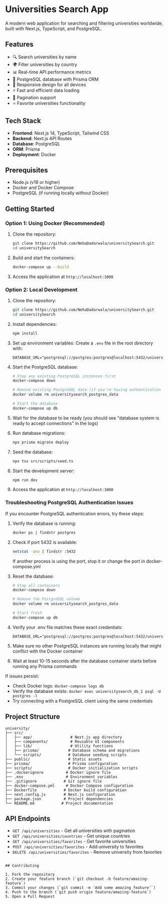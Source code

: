 # Universities Search App

A modern web application for searching and filtering universities worldwide, built with Next.js, TypeScript, and PostgreSQL.

## Features

- 🔍 Search universities by name
- 🌍 Filter universities by country
- 📊 Real-time API performance metrics
- 💾 PostgreSQL database with Prisma ORM
- 📱 Responsive design for all devices
- ⚡ Fast and efficient data loading
- 🎯 Pagination support
- ⭐ Favorite universities functionality

## Tech Stack

- **Frontend**: Next.js 14, TypeScript, Tailwind CSS
- **Backend**: Next.js API Routes
- **Database**: PostgreSQL
- **ORM**: Prisma
- **Deployment**: Docker

## Prerequisites

- Node.js (v18 or higher)
- Docker and Docker Compose
- PostgreSQL (if running locally without Docker)

## Getting Started

### Option 1: Using Docker (Recommended)

1. Clone the repository:
   ```bash
   git clone https://github.com/NehaDadarwala/universitySearch.git
   cd universitySearch
   ```

2. Build and start the containers:
   ```bash
   docker-compose up --build
   ```

3. Access the application at `http://localhost:3000`

### Option 2: Local Development

1. Clone the repository:
   ```bash
   git clone https://github.com/NehaDadarwala/universitySearch.git
   cd universitySearch
   ```

2. Install dependencies:
   ```bash
   npm install
   ```

3. Set up environment variables:
   Create a `.env` file in the root directory with:
   ```
   DATABASE_URL="postgresql://postgres:postgres@localhost:5432/universities"
   ```

4. Start the PostgreSQL database:
   ```bash
   # Stop any existing PostgreSQL instances first
   docker-compose down
   
   # Remove existing PostgreSQL data (if you're having authentication issues)
   docker volume rm universitysearch_postgres_data
   
   # Start the database
   docker-compose up db
   ```

5. Wait for the database to be ready (you should see "database system is ready to accept connections" in the logs)

6. Run database migrations:
   ```bash
   npx prisma migrate deploy
   ```

7. Seed the database:
   ```bash
   npx tsx src/scripts/seed.ts
   ```

8. Start the development server:
   ```bash
   npm run dev
   ```

9. Access the application at `http://localhost:3000`

### Troubleshooting PostgreSQL Authentication Issues

If you encounter PostgreSQL authentication errors, try these steps:

1. Verify the database is running:
   ```bash
   docker ps | findstr postgres
   ```

2. Check if port 5432 is available:
   ```bash
   netstat -ano | findstr :5432
   ```
   If another process is using the port, stop it or change the port in docker-compose.yml

3. Reset the database:
   ```bash
   # Stop all containers
   docker-compose down
   
   # Remove the PostgreSQL volume
   docker volume rm universitysearch_postgres_data
   
   # Start fresh
   docker-compose up db
   ```

4. Verify your .env file matches these exact credentials:
   ```
   DATABASE_URL="postgresql://postgres:postgres@localhost:5432/universities"
   ```

5. Make sure no other PostgreSQL instances are running locally that might conflict with the Docker container

6. Wait at least 10-15 seconds after the database container starts before running any Prisma commands

If issues persist:
- Check Docker logs: `docker-compose logs db`
- Verify the database exists: `docker exec universitysearch_db_1 psql -U postgres -l`
- Try connecting with a PostgreSQL client using the same credentials

## Project Structure

```
university/
├── src/
│   ├── app/                 # Next.js app directory
│   ├── components/          # Reusable UI components
│   ├── lib/                 # Utility functions
│   ├── prisma/             # Database schema and migrations
│   └── scripts/            # Database seeding scripts
├── public/                 # Static assets
├── prisma/                 # Prisma configuration
├── scripts/                # Docker initialization scripts
├── .dockerignore          # Docker ignore file
├── .env                   # Environment variables
├── .gitignore            # Git ignore file
├── docker-compose.yml     # Docker Compose configuration
├── Dockerfile            # Docker build configuration
├── next.config.js        # Next.js configuration
├── package.json          # Project dependencies
└── README.md            # Project documentation
```

## API Endpoints

- `GET /api/universities` - Get all universities with pagination
- `GET /api/universities/countries` - Get unique countries
- `GET /api/universities/favorites` - Get favorite universities
- `POST /api/universities/favorites` - Add university to favorites
- `DELETE /api/universities/favorites` - Remove university from favorites

```

## Contributing

1. Fork the repository
2. Create your feature branch (`git checkout -b feature/amazing-feature`)
3. Commit your changes (`git commit -m 'Add some amazing feature'`)
4. Push to the branch (`git push origin feature/amazing-feature`)
5. Open a Pull Request
